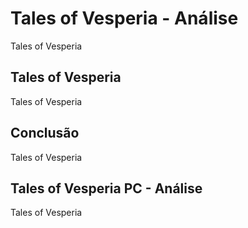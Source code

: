 ---
---

# Tales of Vesperia - Análise

Tales of Vesperia

## Tales of Vesperia

Tales of Vesperia

## Conclusão

Tales of Vesperia

## Tales of Vesperia PC - Análise

Tales of Vesperia
